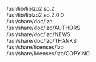 /usr/lib/liblzo2.so.2  
/usr/lib/liblzo2.so.2.0.0  
/usr/share/doc/lzo  
/usr/share/doc/lzo/AUTHORS  
/usr/share/doc/lzo/NEWS  
/usr/share/doc/lzo/THANKS  
/usr/share/licenses/lzo  
/usr/share/licenses/lzo/COPYING  

